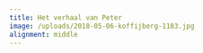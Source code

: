 ```yaml
---
title: Het verhaal van Peter
image: /uploads/2018-05-06-koffijberg-1183.jpg
alignment: middle
---
```

